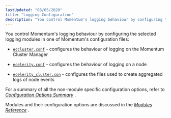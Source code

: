 ```yaml
---
lastUpdated: "03/05/2020"
title: "Logging Configuration"
description: "You control Momentum's logging behaviour by configuring the selected logging modules in one of Momentum's configuration files eccluster conf configures the behaviour of logging on the Momentum Cluster Manager ecelerity conf configures the behaviour of logging on a node ecelerity cluster con configures the files used to create aggregated logs..."
---
```


You control Momentum's logging behaviour by configuring the selected logging modules in one of Momentum's configuration files:

*   [`eccluster.conf`](/momentum/4/config/ref-eccluster-conf) - configures the behaviour of logging on the Momentum Cluster Manager

*   [`ecelerity.conf`](/momentum/4/config/ref-ecelerity-conf) - configures the behaviour of logging on a node

*   [`ecelerity_cluster.con`](/momentum/4/config/ref-ecelerity-cluster-conf) - configures the files used to create aggregated logs of node events

For a summary of all the non-module specific configuration options, refer to [*Configuration Options Summary*](/momentum/4/config-options-summary) .

Modules and their configuration options are discussed in the [*Modules Reference*](/momentum/4/modules/) .